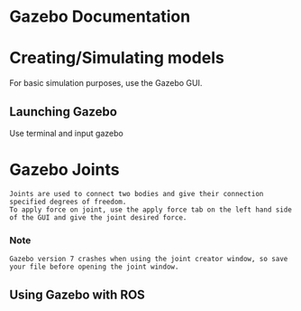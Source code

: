 # Gazebo Documentation

# Creating/Simulating models
For basic simulation purposes, use the Gazebo GUI.
## Launching Gazebo
Use terminal and input 
	gazebo

# Gazebo Joints
	Joints are used to connect two bodies and give their connection specified degrees of freedom.
	To apply force on joint, use the apply force tab on the left hand side of the GUI and give the joint desired force.

### Note
	Gazebo version 7 crashes when using the joint creator window, so save your file before opening the joint window.

## Using Gazebo with ROS